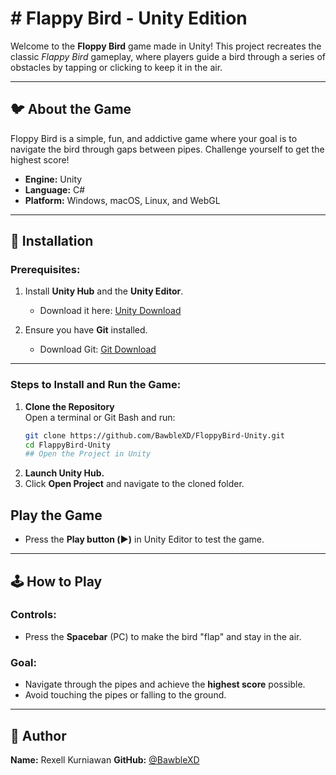 # # Flappy Bird - Unity Edition

Welcome to the **Floppy Bird** game made in Unity! This project recreates the classic *Flappy Bird* gameplay, where players guide a bird through a series of obstacles by tapping or clicking to keep it in the air.

---

## 🐦 **About the Game**
Floppy Bird is a simple, fun, and addictive game where your goal is to navigate the bird through gaps between pipes. Challenge yourself to get the highest score!

- **Engine:** Unity  
- **Language:** C#  
- **Platform:** Windows, macOS, Linux, and WebGL  

---

## 🚀 **Installation**

### Prerequisites:
1. Install **Unity Hub** and the **Unity Editor**.  
   - Download it here: [Unity Download](https://unity.com/download)

2. Ensure you have **Git** installed.  
   - Download Git: [Git Download](https://git-scm.com/)

---

### Steps to Install and Run the Game:

1. **Clone the Repository**  
   Open a terminal or Git Bash and run:
   ```bash
   git clone https://github.com/BawbleXD/FloppyBird-Unity.git
   cd FlappyBird-Unity
   ## Open the Project in Unity
2. **Launch Unity Hub.**  
3. Click **Open Project** and navigate to the cloned folder.

## Play the Game
- Press the **Play button (▶️)** in Unity Editor to test the game.

---

## 🕹️ How to Play
### Controls:
- Press the **Spacebar** (PC) to make the bird "flap" and stay in the air.

### Goal:
- Navigate through the pipes and achieve the **highest score** possible.  
- Avoid touching the pipes or falling to the ground.

---

## 👤 Author

**Name:** Rexell Kurniawan
**GitHub:** [@BawbleXD](https://github.com/BawbleXD)
